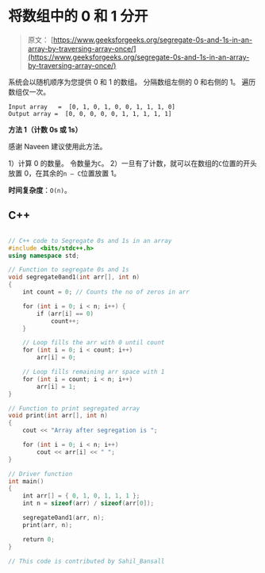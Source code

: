 # 将数组中的 0 和 1 分开

> 原文： [https://www.geeksforgeeks.org/segregate-0s-and-1s-in-an-array-by-traversing-array-once/](https://www.geeksforgeeks.org/segregate-0s-and-1s-in-an-array-by-traversing-array-once/)

系统会以随机顺序为您提供 0 和 1 的数组。 分隔数组左侧的 0 和右侧的 1。 遍历数组仅一次。

```
Input array   =  [0, 1, 0, 1, 0, 0, 1, 1, 1, 0] 
Output array =  [0, 0, 0, 0, 0, 1, 1, 1, 1, 1] 

```



**方法 1（计数 0s 或 1s）**

感谢 Naveen 建议使用此方法。

1）计算 0 的数量。 令数量为`C`。
2）一旦有了计数，就可以在数组的`C`位置的开头放置 0，在其余的`n – C`位置放置 1。

**时间复杂度**：`O(n)`。

## C++ 

```cpp

// C++ code to Segregate 0s and 1s in an array 
#include <bits/stdc++.h> 
using namespace std; 

// Function to segregate 0s and 1s 
void segregate0and1(int arr[], int n) 
{ 
    int count = 0; // Counts the no of zeros in arr 

    for (int i = 0; i < n; i++) { 
        if (arr[i] == 0) 
            count++; 
    } 

    // Loop fills the arr with 0 until count 
    for (int i = 0; i < count; i++) 
        arr[i] = 0; 

    // Loop fills remaining arr space with 1 
    for (int i = count; i < n; i++) 
        arr[i] = 1; 
} 

// Function to print segregated array 
void print(int arr[], int n) 
{ 
    cout << "Array after segregation is "; 

    for (int i = 0; i < n; i++) 
        cout << arr[i] << " "; 
} 

// Driver function 
int main() 
{ 
    int arr[] = { 0, 1, 0, 1, 1, 1 }; 
    int n = sizeof(arr) / sizeof(arr[0]); 

    segregate0and1(arr, n); 
    print(arr, n); 

    return 0; 
} 

// This code is contributed by Sahil_Bansall 

```